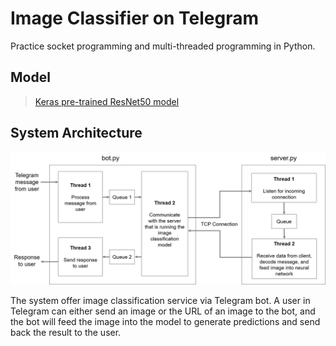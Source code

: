 # Image Classifier on Telegram

Practice socket programming and multi-threaded programming in Python.

## Model

> [Keras pre-trained ResNet50 model](https://keras.io/applications/#resnet50)

## System Architecture

![image-20181222205752643](https://raw.githubusercontent.com/Paranoid-kid/Image-Classifier-on-Telegram/master/img/1.png)

The system offer image classification service via Telegram bot. A user in Telegram can either send an image or the URL of an image to the bot, and the bot will feed the image into the model to generate  predictions and send back the result to the user.
